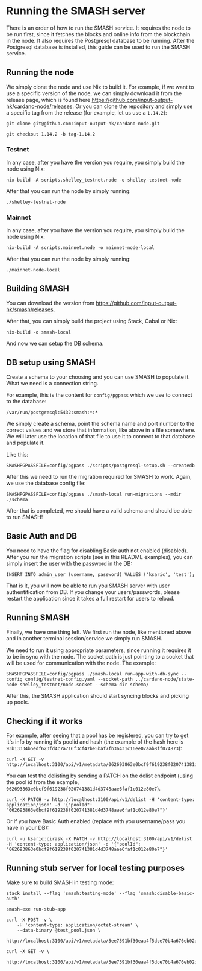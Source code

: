# Running the SMASH server

There is an order of how to run the SMASH service.
It requires the node to be run first, since it fetches the blocks and online info from the blockchain 
in the node.
It also requires the Postgresql database to be running.
After the Postgresql database is installed, this guide can be used to run the SMASH service.

## Running the node

We simply clone the node and use Nix to build it.
For example, if we want to use a specific version of the node, we can simply download it from the release page,
which is found here https://github.com/input-output-hk/cardano-node/releases.
Or you can clone the repository and simply use a specific tag from the release (for example, let us use a `1.14.2`):
```
git clone git@github.com:input-output-hk/cardano-node.git

git checkout 1.14.2 -b tag-1.14.2
```

### Testnet

In any case, after you have the version you require, you simply build the node using Nix:
```
nix-build -A scripts.shelley_testnet.node -o shelley-testnet-node
```

After that you can run the node by simply running:
```
./shelley-testnet-node
```

### Mainnet

In any case, after you have the version you require, you simply build the node using Nix:
```
nix-build -A scripts.mainnet.node -o mainnet-node-local
```

After that you can run the node by simply running:
```
./mainnet-node-local
```

## Building SMASH

You can download the version from https://github.com/input-output-hk/smash/releases.

After that, you can simply build the project using Stack, Cabal or Nix:
```
nix-build -o smash-local
```

And now we can setup the DB schema.

## DB setup using SMASH

Create a schema to your choosing and you can use SMASH to populate it.
What we need is a connection string.

For example, this is the content for `config/pgpass` which we use to connect to the database:
```
/var/run/postgresql:5432:smash:*:*
```

We simply create a schema, point the schema name and port number to the correct values and we store that
information, like above in a file somewhere. We will later use the location of that file to use it to
connect to that database and populate it.

Like this:
```
SMASHPGPASSFILE=config/pgpass ./scripts/postgresql-setup.sh --createdb
```

After this we need to run the migration required for SMASH to work. Again, we use the database config file:
```
SMASHPGPASSFILE=config/pgpass ./smash-local run-migrations --mdir ./schema
```

After that is completed, we should have a valid schema and should be able to run SMASH!

## Basic Auth and DB

You need to have the flag for disabling Basic auth not enabled (disabled).
After you run the migration scripts (see in this README examples), you can simply insert the user with the password in the DB:
```
INSERT INTO admin_user (username, password) VALUES ('ksaric', 'test');
```

That is it, you will now be able to run you SMASH server with user authentification from DB.
If you change your users/passwords, please restart the application since it takes a full restart for users to reload.

## Running SMASH

Finally, we have one thing left.
We first run the node, like mentioned above and in another terminal session/service we simply run SMASH.

We need to run it using appropriate parameters, since running it requires it to be in sync with the node.
The socket path is just pointing to a socket that will be used for communication with the node.
The example:
```
SMASHPGPASSFILE=config/pgpass ./smash-local run-app-with-db-sync --config config/testnet-config.yaml --socket-path ../cardano-node/state-node-shelley_testnet/node.socket --schema-dir schema/
```

After this, the SMASH application should start syncing blocks and picking up pools.

## Checking if it works

For example, after seeing that a pool has be registered, you can try to get it's info by running it's poolid and hash (the example of the hash here is `93b13334b5edf623fd4c7a716f3cf47be5baf7fb3a431c16ee07aab8ff074873`):
```
curl -X GET -v http://localhost:3100/api/v1/metadata/062693863e0bcf9f619238f020741381d4d3748aae6faf1c012e80e7/93b13334b5edf623fd4c7a716f3cf47be5baf7fb3a431c16ee07aab8ff074873
```

You can test the delisting by sending a PATCH on the delist endpoint (using the pool id from the example, `062693863e0bcf9f619238f020741381d4d3748aae6faf1c012e80e7`).
```
curl -X PATCH -v http://localhost:3100/api/v1/delist -H 'content-type: application/json' -d '{"poolId": "062693863e0bcf9f619238f020741381d4d3748aae6faf1c012e80e7"}'
```

Or if you have Basic Auth enabled (replace with you username/pass you have in your DB):
```
curl -u ksaric:cirask -X PATCH -v http://localhost:3100/api/v1/delist -H 'content-type: application/json' -d '{"poolId": "062693863e0bcf9f619238f020741381d4d3748aae6faf1c012e80e7"}'
```

## Running stub server for local testing purposes

Make sure to build SMASH in testing mode:

```
stack install --flag 'smash:testing-mode' --flag 'smash:disable-basic-auth'

smash-exe run-stub-app

curl -X POST -v \
	-H 'content-type: application/octet-stream' \
	--data-binary @test_pool.json \
	http://localhost:3100/api/v1/metadata/5ee7591bf30eaa4f5dce70b4a676eb02d5be8012d188f04fe3beffb0/cc019105f084aef2a956b2f7f2c0bf4e747bf7696705312c244620089429df6f

curl -X GET -v \
	http://localhost:3100/api/v1/metadata/5ee7591bf30eaa4f5dce70b4a676eb02d5be8012d188f04fe3beffb0/cc019105f084aef2a956b2f7f2c0bf4e747bf7696705312c244620089429df6f
```
